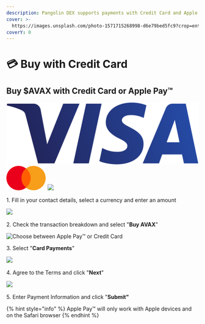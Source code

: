 ```yaml
---
description: Pangolin DEX supports payments with Credit Card and Apple Pay™
cover: >-
  https://images.unsplash.com/photo-1571715268998-d6e79bed5fc9?crop=entropy&cs=srgb&fm=jpg&ixid=MnwxOTcwMjR8MHwxfHNlYXJjaHwxMHx8Y2FyZHxlbnwwfHx8fDE2MzU5NjI0ODI&ixlib=rb-1.2.1&q=85
coverY: 0
---
```


# 💳 Buy with Credit Card

## Buy $AVAX with Credit Card or Apple Pay™

![](../../.gitbook/assets/visa-logo.png) ![](../../.gitbook/assets/mc-logo-52.svg) ![](../../.gitbook/assets/Apple\_Pay\_Mark\_RGB\_041619.fe4f01ad.svg)



1\. Fill in your contact details, select a currency and enter an amount

![](../../.gitbook/assets/cc.png)

2\. Check the transaction breakdown and select "**Buy AVAX**"

![Choose between Apple Pay™ or Credit Card](../../.gitbook/assets/cc1.png)

3\. Select "**Card Payments**"

![](../../.gitbook/assets/cc2.png)

4\. Agree to the Terms and click "**Next**"

![](../../.gitbook/assets/cc3.png)

5\. Enter Payment Information and click "**Submit"**

{% hint style="info" %}
Apple Pay™ will only work with Apple devices and on the Safari browser
{% endhint %}
